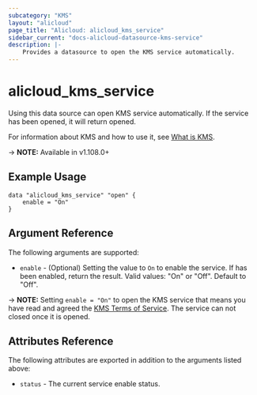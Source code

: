 ```yaml
---
subcategory: "KMS"
layout: "alicloud"
page_title: "Alicloud: alicloud_kms_service"
sidebar_current: "docs-alicloud-datasource-kms-service"
description: |-
    Provides a datasource to open the KMS service automatically.
---
```


# alicloud\_kms\_service

Using this data source can open KMS service automatically. If the service has been opened, it will return opened.

For information about KMS and how to use it, see [What is KMS](https://help.aliyun.com/document_detail/186020.html).

-> **NOTE:** Available in v1.108.0+

## Example Usage

```
data "alicloud_kms_service" "open" {
	enable = "On"
}
```

## Argument Reference

The following arguments are supported:

* `enable` - (Optional) Setting the value to `On` to enable the service. If has been enabled, return the result. Valid values: "On" or "Off". Default to "Off".

-> **NOTE:** Setting `enable = "On"` to open the KMS service that means you have read and agreed the [KMS Terms of Service](https://help.aliyun.com/document_detail/125937.html). The service can not closed once it is opened.

## Attributes Reference

The following attributes are exported in addition to the arguments listed above:

* `status` - The current service enable status. 
